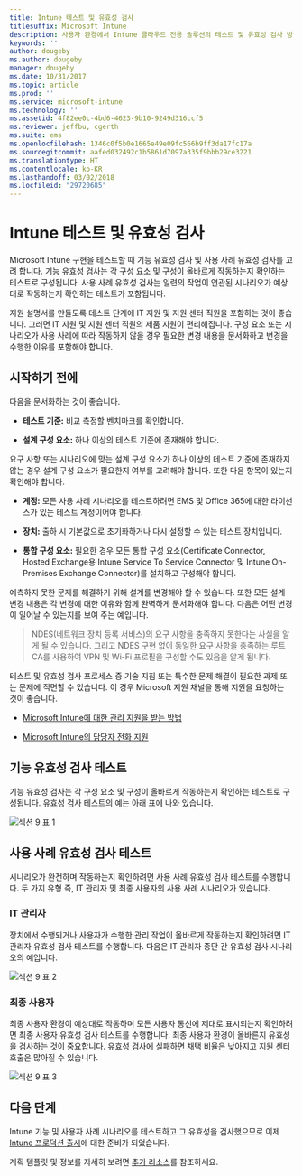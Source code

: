 ```yaml
---
title: Intune 테스트 및 유효성 검사
titlesuffix: Microsoft Intune
description: 사용자 환경에서 Intune 클라우드 전용 솔루션의 테스트 및 유효성 검사 방법.
keywords: ''
author: dougeby
ms.author: dougeby
manager: dougeby
ms.date: 10/31/2017
ms.topic: article
ms.prod: ''
ms.service: microsoft-intune
ms.technology: ''
ms.assetid: 4f82ee0c-4bd6-4623-9b10-9249d316ccf5
ms.reviewer: jeffbu, cgerth
ms.suite: ems
ms.openlocfilehash: 1346c0f5b0e1665e49e09fc566b9ff3da17fc17a
ms.sourcegitcommit: aafed032492c1b5861d7097a335f9bbb29ce3221
ms.translationtype: HT
ms.contentlocale: ko-KR
ms.lasthandoff: 03/02/2018
ms.locfileid: "29720685"
---
```

# <a name="intune-testing-and-validation"></a>Intune 테스트 및 유효성 검사

Microsoft Intune 구현을 테스트할 때 기능 유효성 검사 및 사용 사례 유효성 검사를 고려 합니다. 기능 유효성 검사는 각 구성 요소 및 구성이 올바르게 작동하는지 확인하는 테스트로 구성됩니다. 사용 사례 유효성 검사는 일련의 작업이 연관된 시나리오가 예상 대로 작동하는지 확인하는 테스트가 포함됩니다. 

지원 설명서를 만들도록 테스트 단계에 IT 지원 및 지원 센터 직원을 포함하는 것이 좋습니다. 그러면 IT 지원 및 지원 센터 직원의 제품 지원이 편리해집니다. 구성 요소 또는 시나리오가 사용 사례에 따라 작동하지 않을 경우 필요한 변경 내용을 문서화하고 변경을 수행한 이유를 포함해야 합니다.

## <a name="before-you-begin"></a>시작하기 전에

다음을 문서화하는 것이 좋습니다.

-   **테스트 기준:** 비교 측정할 벤치마크를 확인합니다.

-   **설계 구성 요소:** 하나 이상의 테스트 기준에 존재해야 합니다.

요구 사항 또는 시나리오에 맞는 설계 구성 요소가 하나 이상의 테스트 기준에 존재하지 않는 경우 설계 구성 요소가 필요한지 여부를 고려해야 합니다. 또한 다음 항목이 있는지 확인해야 합니다.

-   **계정:** 모든 사용 사례 시나리오를 테스트하려면 EMS 및 Office 365에 대한 라이선스가 있는 테스트 계정이어야 합니다.

-   **장치:** 출하 시 기본값으로 초기화하거나 다시 설정할 수 있는 테스트 장치입니다.

-   **통합 구성 요소:** 필요한 경우 모든 통합 구성 요소(Certificate Connector, Hosted Exchange용 Intune Service To Service Connector 및 Intune On-Premises Exchange Connector)를 설치하고 구성해야 합니다.

예측하지 못한 문제를 해결하기 위해 설계를 변경해야 할 수 있습니다. 또한 모든 설계 변경 내용은 각 변경에 대한 이유와 함께 완벽하게 문서화해야 합니다. 다음은 어떤 변경이 일어날 수 있는지를 보여 주는 예입니다.

<blockquote>NDES(네트워크 장치 등록 서비스)의 요구 사항을 충족하지 못한다는 사실을 알게 될 수 있습니다. 그리고 NDES 구현 없이 동일한 요구 사항을 충족하는 루트 CA를 사용하여 VPN 및 Wi-Fi 프로필을 구성할 수도 있음을 알게 됩니다.</blockquote>

테스트 및 유효성 검사 프로세스 중 기술 지침 또는 특수한 문제 해결이 필요한 과제 또는 문제에 직면할 수 있습니다. 이 경우 Microsoft 지원 채널을 통해 지원을 요청하는 것이 좋습니다.

-   [Microsoft Intune에 대한 관리 지원을 받는 방법](get-support.md)

-   [Microsoft Intune의 담당자 전화 지원](/intune-classic/troubleshoot/contact-assisted-phone-support-for-microsoft-intune)

## <a name="functional-validation-testing"></a>기능 유효성 검사 테스트

기능 유효성 검사는 각 구성 요소 및 구성이 올바르게 작동하는지 확인하는 테스트로 구성됩니다. 유효성 검사 테스트의 예는 아래 표에 나와 있습니다.

![섹션 9 표 1](./media/section-9-image-1-table.PNG)

## <a name="use-case-validation-testing"></a>사용 사례 유효성 검사 테스트

시나리오가 완전하며 작동하는지 확인하려면 사용 사례 유효성 검사 테스트를 수행합니다. 두 가지 유형 즉, IT 관리자 및 최종 사용자의 사용 사례 시나리오가 있습니다.

### <a name="it-admin"></a>IT 관리자

장치에서 수행되거나 사용자가 수행한 관리 작업이 올바르게 작동하는지 확인하려면 IT 관리자 유효성 검사 테스트를 수행합니다. 다음은 IT 관리자 종단 간 유효성 검사 시나리오의 예입니다.

![섹션 9 표 2](./media/section-9-image-2-table.PNG)

### <a name="end-user"></a>최종 사용자

최종 사용자 환경이 예상대로 작동하며 모든 사용자 통신에 제대로 표시되는지 확인하려면 최종 사용자 유효성 검사 테스트를 수행합니다. 최종 사용자 환경이 올바른지 유효성을 검사하는 것이 중요합니다. 유효성 검사에 실패하면 채택 비율은 낮아지고 지원 센터 호출은 많아질 수 있습니다.

![섹션 9 표 3](./media/section-9-image-3-table.PNG)

## <a name="next-steps"></a>다음 단계

Intune 기능 및 사용자 사례 시나리오를 테스트하고 그 유효성을 검사했으므로 이제 [Intune 프로덕션 출시](planning-guide-rollout-plan.md)에 대한 준비가 되었습니다.

계획 템플릿 및 정보를 자세히 보려면 [추가 리소스](planning-guide-resources.md)를 참조하세요.
